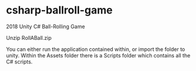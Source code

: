 # csharp-ballroll-game
2018 Unity C# Ball-Rolling Game

Unzip RollABall.zip

You can either run the application contained within, or import the folder to unity.
Within the Assets folder there is a Scripts folder which contains all the C# scripts.
